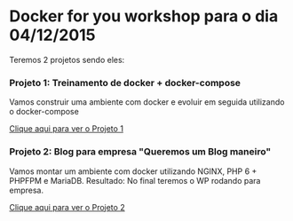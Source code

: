 # Docker for you workshop para o dia 04/12/2015
Teremos 2 projetos sendo eles:

### Projeto 1: Treinamento de docker + docker-compose
Vamos construir uma ambiente com docker e evoluir em seguida utilizando o docker-compose

[Clique aqui para ver o Projeto 1](https://github.com/rtancman/dfy/tree/master/workshop/dockerforyou/workshop/projeto1)

### Projeto 2: Blog para empresa "Queremos um Blog maneiro"
Vamos montar um ambiente com docker utilizando NGINX, PHP 6 + PHPFPM e MariaDB. 
Resultado: No final teremos o WP rodando para empresa.

[Clique aqui para ver o Projeto 2](https://github.com/rtancman/dfy/tree/master/workshop/dockerforyou/workshop/projeto2)